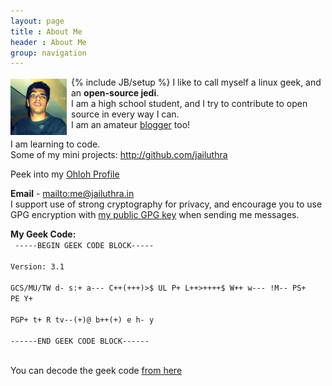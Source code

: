 ```yaml
---
layout: page
title : About Me
header : About Me
group: navigation
---
```

{% include JB/setup %}
<img src="/img/me.jpg" style="float:left; padding:3px 7px 0px 0px; height:90px; width:90px;"/>
I like to call myself a linux geek, and an **open-source jedi**.  
I am a high school student, and I try to contribute to open source in every way I can.  
I am an amateur [blogger](http://jailuthra.in) too!

I am learning to code.  
Some of my mini projects: <http://github.com/jailuthra>

Peek into my [Ohloh Profile](https://www.ohloh.net/accounts/darkapex)

**Email** - <mailto:me@jailuthra.in>  
I support use of strong cryptography for privacy,
and encourage you to use GPG encryption with [my public GPG key](http://jailuthra.in/files/public-key.asc) when sending me messages. 

**My Geek Code:**  
<code>
-----BEGIN GEEK CODE BLOCK-----    
Version: 3.1  
GCS/MU/TW d- s:+ a--- C++(+++)>$ UL P+ L++>++++$ W++ w--- !M-- PS+ PE Y+  
PGP+ t+ R tv--(+)@ b++(+) e h- y  
------END GEEK CODE BLOCK------  
</code>

You can decode the geek code [from here](http://www.ebb.org/ungeek/)
